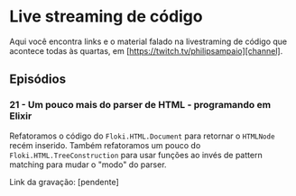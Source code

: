 # Live streaming de código

Aqui você encontra links e o material falado na livestraming de código
que acontece todas às quartas, em [https://twitch.tv/philipsampaio][channel].

## Episódios

### 21 - Um pouco mais do parser de HTML - programando em Elixir

Refatoramos o código do `Floki.HTML.Document` para retornar o `HTMLNode` recém inserido.
Também refatoramos um pouco do `Floki.HTML.TreeConstruction` para usar funções ao invés de
pattern matching para mudar o "modo" do parser.

Link da gravação: [pendente]

[channel]: https://twitch.tv/philipsampaio
